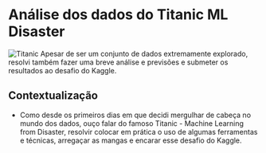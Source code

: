 # Análise dos dados do Titanic ML Disaster
![Titanic](https://upload.wikimedia.org/wikipedia/commons/thumb/f/fd/RMS_Titanic_3.jpg/325px-RMS_Titanic_3.jpg)
Apesar de ser um conjunto de dados extremamente explorado, resolvi também fazer uma breve análise e previsões e submeter os resultados ao desafio do Kaggle.

## Contextualização
- Como desde os primeiros dias em que decidi mergulhar de cabeça no mundo dos dados, ouço falar do famoso Titanic - Machine Learning from Disaster, resolvir colocar em prática o uso de algumas ferramentas e técnicas, arregaçar as mangas e encarar esse desafio do Kaggle.